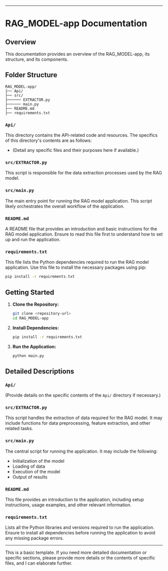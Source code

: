 
---

# RAG_MODEL-app Documentation

## Overview

This documentation provides an overview of the RAG_MODEL-app, its structure, and its components.

## Folder Structure

```
RAG_MODEL-app/
├── Api/
├── src/
├────── EXTRACTOR.py
├────── main.py
├── README.md
├── requirements.txt
```

### `Api/`

This directory contains the API-related code and resources. The specifics of this directory's contents are as follows:

- (Detail any specific files and their purposes here if available.)

### `src/EXTRACTOR.py`

This script is responsible for the data extraction processes used by the RAG model.

### `src/main.py`

The main entry point for running the RAG model application. This script likely orchestrates the overall workflow of the application.

### `README.md`

A README file that provides an introduction and basic instructions for the RAG model application. Ensure to read this file first to understand how to set up and run the application.

### `requirements.txt`

This file lists the Python dependencies required to run the RAG model application. Use this file to install the necessary packages using pip:

```sh
pip install -r requirements.txt
```

## Getting Started

1. **Clone the Repository:**
   ```sh
   git clone <repository-url>
   cd RAG_MODEL-app
   ```

2. **Install Dependencies:**
   ```sh
   pip install -r requirements.txt
   ```

3. **Run the Application:**
   ```sh
   python main.py
   ```

## Detailed Descriptions

### `Api/`

(Provide details on the specific contents of the `Api/` directory if necessary.)

### `src/EXTRACTOR.py`

This script handles the extraction of data required for the RAG model. It may include functions for data preprocessing, feature extraction, and other related tasks.

### `src/main.py`

The central script for running the application. It may include the following:
- Initialization of the model
- Loading of data
- Execution of the model
- Output of results

### `README.md`

This file provides an introduction to the application, including setup instructions, usage examples, and other relevant information.

### `requirements.txt`

Lists all the Python libraries and versions required to run the application. Ensure to install all dependencies before running the application to avoid any missing package errors.

---

This is a basic template. If you need more detailed documentation or specific sections, please provide more details or the contents of specific files, and I can elaborate further.
